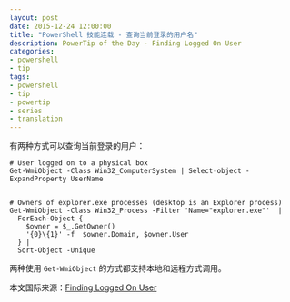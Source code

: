 ```yaml
---
layout: post
date: 2015-12-24 12:00:00
title: "PowerShell 技能连载 - 查询当前登录的用户名"
description: PowerTip of the Day - Finding Logged On User
categories:
- powershell
- tip
tags:
- powershell
- tip
- powertip
- series
- translation
---
```

有两种方式可以查询当前登录的用户：

    # User logged on to a physical box
    Get-WmiObject -Class Win32_ComputerSystem | Select-object -ExpandProperty UserName
    
    
    # Owners of explorer.exe processes (desktop is an Explorer process)
    Get-WmiObject -Class Win32_Process -Filter 'Name="explorer.exe"'  |
      ForEach-Object {
        $owner = $_.GetOwner()
        '{0}\{1}' -f  $owner.Domain, $owner.User
      } |
      Sort-Object -Unique

两种使用 `Get-WmiObject` 的方式都支持本地和远程方式调用。

<!--more-->
本文国际来源：[Finding Logged On User](http://community.idera.com/powershell/powertips/b/tips/posts/findinglogged-on-user)
